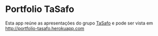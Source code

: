 # Portfolio TaSafo

Esta app reúne as apresentações do grupo [TaSafo](http://tasafo.org) e pode ser vista em http://portfolio-tasafo.herokuapp.com
